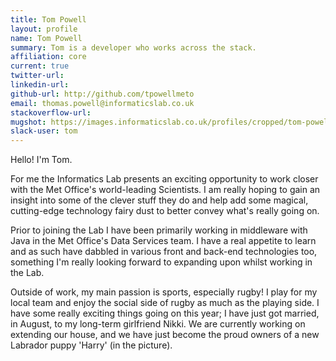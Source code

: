 ```yaml
---
title: Tom Powell
layout: profile
name: Tom Powell
summary: Tom is a developer who works across the stack.
affiliation: core
current: true
twitter-url:
linkedin-url:
github-url: http://github.com/tpowellmeto
email: thomas.powell@informaticslab.co.uk
stackoverflow-url:
mugshot: https://images.informaticslab.co.uk/profiles/cropped/tom-powell.png
slack-user: tom
---
```


Hello! I'm Tom.

For me the Informatics Lab presents an exciting opportunity to work closer with the Met Office's world-leading Scientists. I am really hoping to gain an insight into some of the clever stuff they do and help add some magical, cutting-edge technology fairy dust to better convey what's really going on.

Prior to joining the Lab I have been primarily working in middleware with Java in the Met Office's Data Services team. I have a real appetite to learn and as such have dabbled in various front and back-end technologies too, something I'm really looking forward to expanding upon whilst working in the Lab.

Outside of work, my main passion is sports, especially rugby! I play for my local team and enjoy the social side of rugby as much as the playing side. I have some really exciting things going on this year; I have just got married, in August, to my long-term girlfriend Nikki. We are currently working on extending our house, and we have just become the proud owners of a new Labrador puppy 'Harry' (in the picture).
